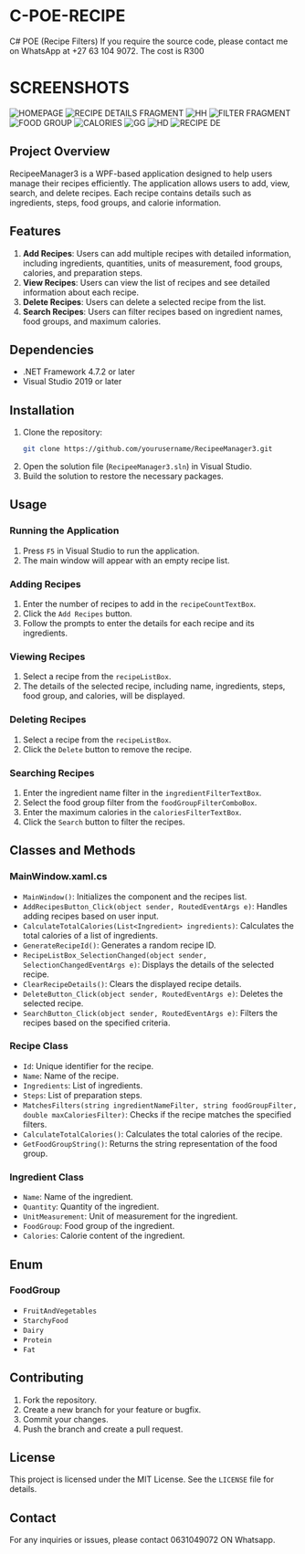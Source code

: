 # C-POE-RECIPE
C# POE (Recipe Filters)
If you require the source code, please contact me on WhatsApp at +27 63 104 9072. The cost is R300

# SCREENSHOTS
![HOMEPAGE](https://github.com/C-Thee-G/C-POE-RECIPE/assets/107345987/dc3e02c4-8322-4da8-9d07-101447f3ea17)
![RECIPE DETAILS FRAGMENT](https://github.com/C-Thee-G/C-POE-RECIPE/assets/107345987/0f4b631a-d8dd-4b6a-a4a0-4cd9c3fea745)
![HH](https://github.com/C-Thee-G/C-POE-RECIPE/assets/107345987/c2d59882-c4da-44a5-8470-fb1e8c40fd9e)
![FILTER FRAGMENT](https://github.com/C-Thee-G/C-POE-RECIPE/assets/107345987/b4aa37eb-849b-444f-ad40-76ceb01b82b6)
![FOOD GROUP](https://github.com/C-Thee-G/C-POE-RECIPE/assets/107345987/aa10671f-f681-434c-a021-aef322ddc5b7)
![CALORIES](https://github.com/C-Thee-G/C-POE-RECIPE/assets/107345987/0097d2c2-8a59-43a4-9596-9b759150055f)
![GG](https://github.com/C-Thee-G/C-POE-RECIPE/assets/107345987/224a3349-ed18-4cf3-af61-3784e2da98b3)
![HD](https://github.com/C-Thee-G/C-POE-RECIPE/assets/107345987/8df8cfbf-b14b-4f54-9ddc-de429b2d9fa2)
![RECIPE DE](https://github.com/C-Thee-G/C-POE-RECIPE/assets/107345987/ca75d0cb-b589-4c80-8c3a-d72c0c948691)

## Project Overview

RecipeeManager3 is a WPF-based application designed to help users manage their recipes efficiently. The application allows users to add, view, search, and delete recipes. Each recipe contains details such as ingredients, steps, food groups, and calorie information.

## Features

1. **Add Recipes**: Users can add multiple recipes with detailed information, including ingredients, quantities, units of measurement, food groups, calories, and preparation steps.
2. **View Recipes**: Users can view the list of recipes and see detailed information about each recipe.
3. **Delete Recipes**: Users can delete a selected recipe from the list.
4. **Search Recipes**: Users can filter recipes based on ingredient names, food groups, and maximum calories.

## Dependencies

- .NET Framework 4.7.2 or later
- Visual Studio 2019 or later

## Installation

1. Clone the repository:
   ```bash
   git clone https://github.com/yourusername/RecipeeManager3.git
   ```
2. Open the solution file (`RecipeeManager3.sln`) in Visual Studio.
3. Build the solution to restore the necessary packages.

## Usage

### Running the Application

1. Press `F5` in Visual Studio to run the application.
2. The main window will appear with an empty recipe list.

### Adding Recipes

1. Enter the number of recipes to add in the `recipeCountTextBox`.
2. Click the `Add Recipes` button.
3. Follow the prompts to enter the details for each recipe and its ingredients.

### Viewing Recipes

1. Select a recipe from the `recipeListBox`.
2. The details of the selected recipe, including name, ingredients, steps, food group, and calories, will be displayed.

### Deleting Recipes

1. Select a recipe from the `recipeListBox`.
2. Click the `Delete` button to remove the recipe.

### Searching Recipes

1. Enter the ingredient name filter in the `ingredientFilterTextBox`.
2. Select the food group filter from the `foodGroupFilterComboBox`.
3. Enter the maximum calories in the `caloriesFilterTextBox`.
4. Click the `Search` button to filter the recipes.

## Classes and Methods

### MainWindow.xaml.cs

- `MainWindow()`: Initializes the component and the recipes list.
- `AddRecipesButton_Click(object sender, RoutedEventArgs e)`: Handles adding recipes based on user input.
- `CalculateTotalCalories(List<Ingredient> ingredients)`: Calculates the total calories of a list of ingredients.
- `GenerateRecipeId()`: Generates a random recipe ID.
- `RecipeListBox_SelectionChanged(object sender, SelectionChangedEventArgs e)`: Displays the details of the selected recipe.
- `ClearRecipeDetails()`: Clears the displayed recipe details.
- `DeleteButton_Click(object sender, RoutedEventArgs e)`: Deletes the selected recipe.
- `SearchButton_Click(object sender, RoutedEventArgs e)`: Filters the recipes based on the specified criteria.

### Recipe Class

- `Id`: Unique identifier for the recipe.
- `Name`: Name of the recipe.
- `Ingredients`: List of ingredients.
- `Steps`: List of preparation steps.
- `MatchesFilters(string ingredientNameFilter, string foodGroupFilter, double maxCaloriesFilter)`: Checks if the recipe matches the specified filters.
- `CalculateTotalCalories()`: Calculates the total calories of the recipe.
- `GetFoodGroupString()`: Returns the string representation of the food group.

### Ingredient Class

- `Name`: Name of the ingredient.
- `Quantity`: Quantity of the ingredient.
- `UnitMeasurement`: Unit of measurement for the ingredient.
- `FoodGroup`: Food group of the ingredient.
- `Calories`: Calorie content of the ingredient.

## Enum
### FoodGroup
- `FruitAndVegetables`
- `StarchyFood`
- `Dairy`
- `Protein`
- `Fat`

## Contributing
1. Fork the repository.
2. Create a new branch for your feature or bugfix.
3. Commit your changes.
4. Push the branch and create a pull request.

## License
This project is licensed under the MIT License. See the `LICENSE` file for details.

## Contact
For any inquiries or issues, please contact 0631049072 ON Whatsapp.
